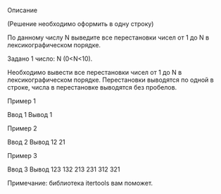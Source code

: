 Описание

(Решение необходимо оформить в одну строку)

По данному числу N выведите все перестановки чисел от 1 до N в лексикографическом порядке.

Задано 1 число: N (0<N<10).

Необходимо вывести все перестановки чисел от 1 до N в лексикографическом порядке. Перестановки выводятся по одной в
строке, числа в перестановке выводятся без пробелов.

Пример 1

Ввод
1
Вывод
1

Пример 2

Ввод
2
Вывод
12
21

Пример 3

Ввод
3
Вывод
123
132
213
231
312
321

Примечание: библиотека itertools вам поможет.